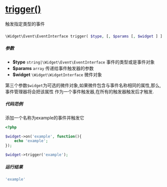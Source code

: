 [trigger()](http://twinh.github.com/widget/api/trigger)
=======================================================

触发指定类型的事件

### 
```php
\Widget\Event\EventInterface trigger( $type, [, $params [, $widget ] ] )
```

##### 参数
* **$type** `string|\Widget\Event\EventInterface` 事件的类型或是事件对象
* **$params** `array` 传递给事件触发器的参数
* **$widget** `\Widget\WidgetInterface` 微件对象


第三个参数`$widget`为可选的微件对象,如果微件包含与事件名称相同的属性,那么,事件管理器将会把该属性
作为一个事件触发器,在所有的触发器触发后才触发.


##### 代码范例
添加一个名称为example的事件并触发它
```php
<?php

$widget->on('example', function(){
    echo 'example';
});

$widget->trigger('example');
```
##### 运行结果
```php
'example'
```
